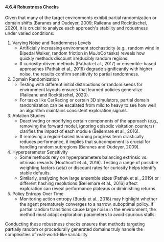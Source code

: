 #### 4.6.4 Robustness Checks

Given that many of the target environments exhibit partial randomization or domain shifts (Baranes and Oudeyer, 2009; Raileanu and Rocktäschel, 2020), it is crucial to analyze each approach's stability and robustness under varied conditions:

1. Varying Noise and Randomness Levels
   - Artificially increasing environment stochasticity (e.g., random wind in Bipedal Walker, random friction in MuJoCo tasks) reveals how quickly methods discount irreducibly random regions.
   - If curiosity-driven methods (Pathak et al., 2017) or ensemble-based approaches (Pathak et al., 2019) degrade significantly with higher noise, the results confirm sensitivity to partial randomness.
2. Domain Randomization
   - Testing with different initial distributions or random seeds for environment layouts ensures that learned policies generalize (Raileanu and Rocktäschel, 2020).
   - For tasks like CarRacing or certain 3D simulators, partial domain randomization can be escalated from mild to heavy to see how well an algorithm maintains consistent exploration signals.
3. Ablation Studies
   - Deactivating or modifying certain components of the approach (e.g., removing the forward model, ignoring episodic visitation counters) clarifies the impact of each module (Bellemare et al., 2016).
   - If removing a region-based learning progress term drastically reduces performance, it implies that subcomponent is crucial for handling random subregions (Baranes and Oudeyer, 2009).
4. Hyperparameter Sensitivity
   - Some methods rely on hyperparameters balancing extrinsic vs. intrinsic rewards (Houthooft et al., 2016). Testing a range of possible weighting factors \(\eta\) or discount rates for curiosity helps identify stable defaults.
   - Similarly, analyzing how large ensemble sizes (Pathak et al., 2019) or different hashing resolutions (Bellemare et al., 2016) affect exploration can reveal performance plateaus or diminishing returns.
5. Policy Entropy Over Time
   - Monitoring action entropy (Burda et al., 2018) may highlight whether the agent prematurely converges to a narrow, suboptimal policy. If partial random transitions cause large noise in the environment, the method must adapt exploration parameters to avoid spurious stalls.

Conducting these robustness checks ensures that methods targeting partially random or procedurally generated domains truly handle the complexities of real-world-like variability.

